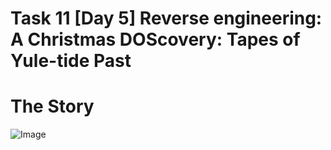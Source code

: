 # Task 11  [Day 5] Reverse engineering: A Christmas DOScovery: Tapes of Yule-tide Past
# The Story
![Image](https://tryhackme-images.s3.amazonaws.com/user-uploads/63588b5ef586912c7d03c4f0/room-content/f7009d3b1cb1d93520cc028d83420055.svg)



